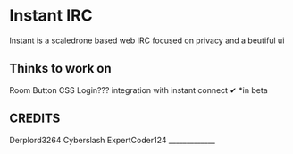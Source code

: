 <h1>Instant IRC</h1>
Instant is a scaledrone based web IRC focused on privacy and a beutiful ui
<h2>Thinks to work on</h2>
Room Button CSS
Login???
integration with instant connect ✔ *in beta

<h2>CREDITS</h2>
Derplord3264
Cyberslash
ExpertCoder124
_____________
